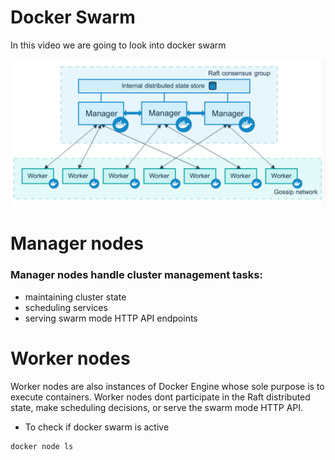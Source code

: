 # Docker Swarm
In this video we are going to look into docker swarm 

![](swarm-diagram.png)

# Manager nodes
### Manager nodes handle cluster management tasks:

- maintaining cluster state
- scheduling services
- serving swarm mode HTTP API endpoints

# Worker nodes
Worker nodes are also instances of Docker Engine whose sole purpose is to execute containers. Worker nodes dont participate in the Raft distributed state, make scheduling decisions, or serve the swarm mode HTTP API.


- To check if docker swarm is active
```docker
docker node ls
```